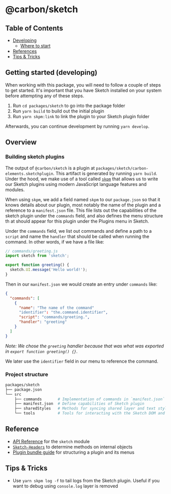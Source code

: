 # @carbon/sketch

<!-- prettier-ignore-start -->
<!-- START doctoc generated TOC please keep comment here to allow auto update -->
<!-- DON'T EDIT THIS SECTION, INSTEAD RE-RUN doctoc TO UPDATE -->
## Table of Contents

- [Developing](#developing)
  - [Where to start](#where-to-start)
- [References](#references)
- [Tips & Tricks](#tips--tricks)

<!-- END doctoc generated TOC please keep comment here to allow auto update -->
<!-- prettier-ignore-end -->

## Getting started (developing)

When working with this package, you will need to follow a couple of steps to get
started. It's important that you have Sketch installed on your system before
attempting any of these steps.

1. Run `cd packages/sketch` to go into the package folder
2. Run `yarn build` to build out the initial plugin
3. Run `yarn skpm:link` to link the plugin to your Sketch plugin folder

Afterwards, you can continue development by running `yarn develop`.

## Overview

### Building sketch plugins

The output of `@carbon/sketch` is a plugin at
`packages/sketch/carbon-elements.sketchplugin`. This artifact is generated by
running `yarn build`. Under the hood, we make use of a tool called
[`skpm`](https://github.com/skpm/skpm) that allows us to write our Sketch
plugins using modern JavaScript language features and modules.

When using `skpm`, we add a field named `skpm` to our `package.json` so that it
knows details about our plugin, most notably the name of the plugin and a
reference to a `manifest.json` file. This file lists out the capabilities of the
sketch plugin under the `commands` field, and also defines the menu structure th
at should appear for this plugin under the Plugins menu in Sketch.

Under the `commands` field, we list out commands and define a path to a `script`
and name the `handler` that should be called when running the command. In other
words, if we have a file like:

```js
// commands/greeting.js
import sketch from 'sketch';

export function greeting() {
  sketch.UI.message('Hello world!');
}
```

Then in our `manifest.json` we would create an entry under `commands` like:

```json
{
  "commands": [
    {
      "name": "The name of the command"
      "identifier": "the.command.identifier",
      "script": "commands/greeting.",
      "handler": "greeting"
    }
  ]
}
```

_Note: We chose the `greeting` handler because that was what was exported in
`export function greeting() {}`._

We later use the `identifier` field in our menu to reference the command.

### Project structure

```bash
packages/sketch
├── package.json
└── src
    ├── commands       # Implementation of commands in `manifest.json`
    ├── manifest.json  # Define capabilities of Sketch plugin
    ├── sharedStyles   # Methods for syncing shared layer and text styles
    └── tools          # Tools for interacting with the Sketch DOM and styles
```

## Reference

- [API Reference](https://developer.sketch.com/reference/api) for the `sketch`
  module
- [`Sketch-Headers`](https://github.com/abynim/Sketch-Headers) to determine
  methods on internal objects
- [Plugin bundle guide](https://developer.sketch.com/guides/plugin-bundles/) for
  structuring a plugin and its menus

## Tips & Tricks

- Use `yarn skpm log -f` to tail logs from the Sketch plugin. Useful if you want
  to debug using `console.log` layer is removed
